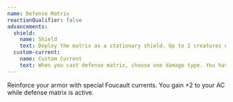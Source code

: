 ```yaml
---
name: Defense Matrix
reactionQualifier: false
advancements:
  shield:
    name: Shield
    text: Deploy the matrix as a stationary shield. Up to 2 creatures of medium size can stand behind the shield, gaining half-cover. It lasts 1 minute and no longer requires concentration.
  custom-current:
    name: Custom Current
    text: When you cast defense matrix, choose one damage type. You have resistance to that type while defense matrix is active.
---
```

Reinforce your armor with special Foucault currents. You gain +2 to your AC while defense matrix is active.
